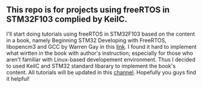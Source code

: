 ## This repo is for projects using freeRTOS in STM32F103 complied by KeilC.
I'll start doing tutorials using freeRTOS in STM32F103 based on the content in a book, namely Beginning STM32 Developing with FreeRTOS, libopencm3 and GCC by Warren Gay in this [link](https://www.amazon.com/Beginning-STM32-Developing-FreeRTOS-libopencm3/dp/1484236238). I found it hard to implement what wirtten in the book with author's instruction; especially for those who aren't familiar with Linux-based developement environment. Thus I decided to used KeilC and STM32 standard libarary to implement the book's content. 
All tutorials will be updated in this [channel](https://www.youtube.com/channel/UC3Dx2LXFpwHeIM1N-hXXF9A?view_as=subscriber). Hopefully you guys find it helpful!

